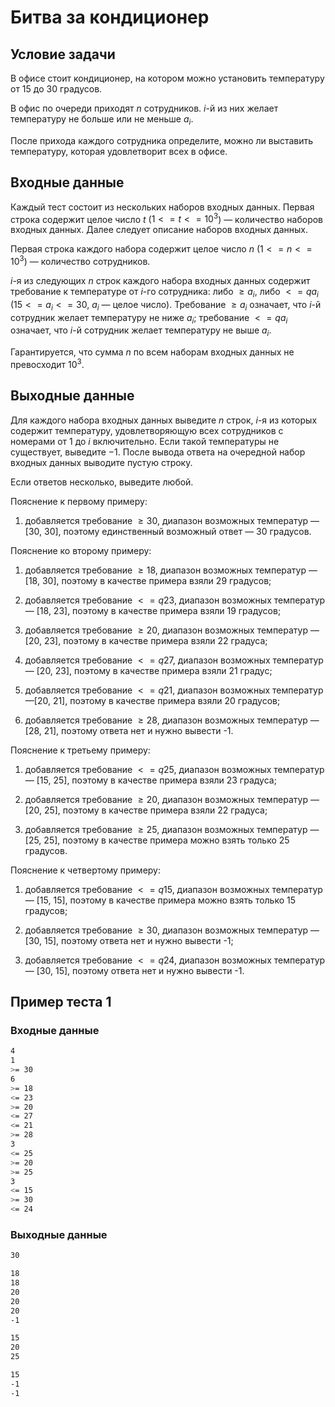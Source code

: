 # Битва за кондиционер

## Условие задачи

В офисе стоит кондиционер, на котором можно установить температуру от $15$ до $30$ градусов.

В офис по очереди приходят $n$ сотрудников. $i$-й из них желает температуру не больше или не меньше $a_i$.

После прихода каждого сотрудника определите, можно ли выставить температуру, которая удовлетворит всех в офисе.

## Входные данные

Каждый тест состоит из нескольких наборов входных данных. Первая строка содержит целое число $t$ ($1 <= t <= 10^3$) — количество наборов входных данных. Далее следует описание наборов входных данных.

Первая строка каждого набора содержит целое число $n$ ($1 <= n <= 10^3$) — количество сотрудников.

$i$-я из следующих $n$ строк каждого набора входных данных содержит требование к температуре от $i$-го сотрудника: либо $\geq a_i$, либо $<=q a_i$ ($15 <= a_i <= 30$, $a_i$ — целое число). Требование $\geq a_i$ означает, что $i$-й сотрудник желает температуру не ниже $a_i$; требование $<=q a_i$ означает, что $i$-й сотрудник желает температуру не выше $a_i$.

Гарантируется, что сумма $n$ по всем наборам входных данных не превосходит $10^3$.

## Выходные данные

Для каждого набора входных данных выведите $n$ строк, $i$-я из которых содержит температуру, удовлетворяющую всех сотрудников с номерами от $1$ до $i$ включительно. Если такой температуры не существует, выведите $-1$. После вывода ответа на очередной набор входных данных выводите пустую строку.

Если ответов несколько, выведите любой.

Пояснение к первому примеру:

1. добавляется требование $\geq 30$, диапазон возможных температур — [30, 30], поэтому единственный возможный ответ — 30 градусов.

Пояснение ко второму примеру:

1. добавляется требование $\geq 18$, диапазон возможных температур — [18, 30], поэтому в качестве примера взяли 29 градусов;

2. добавляется требование $<=q 23$, диапазон возможных температур — [18, 23], поэтому в качестве примера взяли 19 градусов;

3. добавляется требование $\geq 20$, диапазон возможных температур — [20, 23], поэтому в качестве примера взяли 22 градуса;

4. добавляется требование $<=q 27$, диапазон возможных температур — [20, 23], поэтому в качестве примера взяли 21 градус;

5. добавляется требование $<=q 21$, диапазон возможных температур —[20, 21], поэтому в качестве примера взяли 20 градусов;

6. добавляется требование $\geq 28$, диапазон возможных температур — [28, 21], поэтому ответа нет и нужно вывести -1.

Пояснение к третьему примеру:

1. добавляется требование $<=q 25$, диапазон возможных температур — [15, 25], поэтому в качестве примера взяли 23 градуса;

2. добавляется требование $\geq 20$, диапазон возможных температур — [20, 25], поэтому в качестве примера взяли 22 градуса;

3. добавляется требование $\geq 25$, диапазон возможных температур — [25, 25], поэтому в качестве примера можно взять только 25 градусов.

Пояснение к четвертому примеру:

1. добавляется требование $<=q 15$, диапазон возможных температур — [15, 15], поэтому в качестве примера можно взять только 15 градусов;

2. добавляется требование $\geq 30$, диапазон возможных температур — [30, 15], поэтому ответа нет и нужно вывести -1;

3. добавляется требование $<=q 24$, диапазон возможных температур — [30, 15], поэтому ответа нет и нужно вывести -1.

## Пример теста 1

### Входные данные

```bash
4
1
>= 30
6
>= 18
<= 23
>= 20
<= 27
<= 21
>= 28
3
<= 25
>= 20
>= 25
3
<= 15
>= 30
<= 24

```

### Выходные данные

```bash
30

18
18
20
20
20
-1

15
20
25

15
-1
-1


```
